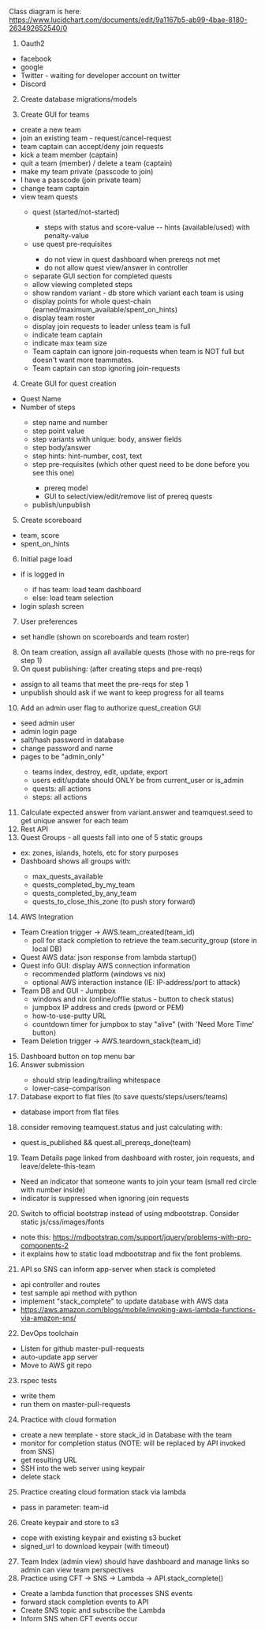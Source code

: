 Class diagram is here:
https://www.lucidchart.com/documents/edit/9a1167b5-ab99-4bae-8180-263492652540/0

1. Oauth2
  - <done> facebook
  - <done> google
  - <defer> Twitter - waiting for developer account on twitter
  - <done> Discord

2. <done> Create database migrations/models

3. Create GUI for teams
  - <done> create a new team
  - <done> join an existing team - request/cancel-request
  - <done> team captain can accept/deny join requests
  - <done> kick a team member (captain)
  - <done> quit a team (member) / delete a team (captain)
  - <defer> make my team private (passcode to join)
  - <defer> I have a passcode (join private team)
  - <done> change team captain
  - <done> view team quests
    + <done> quest (started/not-started)
      - <done> steps with status and score-value
        -- <defer> hints (available/used) with penalty-value
    + <done> use quest pre-requisites
      - <done> do not view in quest dashboard when prereqs not met
      - <done> do not allow quest view/answer in controller
    + <done> separate GUI section for completed quests
    + <done> allow viewing completed steps
    + <defer> show random variant - db store which variant each team is using
    + <done> display points for whole quest-chain (earned/maximum_available/spent_on_hints)
    + <done> display team roster
    + <done> display join requests to leader unless team is full
    + <done> indicate team captain
    + <done> indicate max team size
    + <done> Team captain can ignore join-requests when team is NOT full but doesn't want more teammates.
    + <done> Team captain can stop ignoring join-requests

4. Create GUI for quest creation
  - <done> Quest Name
  - <done> Number of steps
    + <done> step name and number
    + <done> step point value
    + <defer> step variants with unique: body, answer fields
    + <done> step body/answer
    + <defer> step hints: hint-number, cost, text
    + <done> step pre-requisites (which other quest need to be done before you see this one)
      - <done> prereq model
      - <done> GUI to select/view/edit/remove list of prereq quests
    + <done> publish/unpublish

5. <done> Create scoreboard
  - <done> team, score
  - <defer> spent_on_hints

6. <done> Initial page load
  - <done> if is logged in
    - <done> if has team: load team dashboard
    - <done> else: load team selection
  - <done> login splash screen

7. <done> User preferences
  - <done> set handle (shown on scoreboards and team roster)

8. <done> On team creation, assign all available quests (those with no pre-reqs for step 1)
9. <done> On quest publishing: (after creating steps and pre-reqs)
  - <done> assign to all teams that meet the pre-reqs for step 1
  - <defer> unpublish should ask if we want to keep progress for all teams

10. <done> Add an admin user flag to authorize quest_creation GUI
  - <done>seed admin user
  - <done>admin login page
  - <done>salt/hash password in database
  - <done>change password and name
  - <done>pages to be "admin_only"
    + <done>teams index, destroy, edit, update, export
    + <done>users edit/update should ONLY be from current_user or is_admin
    + <done>quests: all actions
    + <done>steps: all actions

11. <defer> Calculate expected answer from variant.answer and teamquest.seed to get unique answer for each team
12. <defer> Rest API
13. <defer> Quest Groups - all quests fall into one of 5 static groups
  - <defer> ex: zones, islands, hotels, etc for story purposes
  - <defer> Dashboard shows all groups with:
    - <defer> max_quests_available
    - <defer> quests_completed_by_my_team
    - <defer> quests_completed_by_any_team
    - <defer> quests_to_close_this_zone (to push story forward)

14. AWS Integration
  - Team Creation trigger -> AWS.team_created(team_id)
    + poll for stack completion to retrieve the team.security_group (store in local DB)
  - Quest AWS data: json response from lambda startup()
  - Quest info GUI: display AWS connection information
    - recommended platform (windows vs nix)
    - optional AWS interaction instance (IE: IP-address/port to attack)
  - Team DB and GUI - Jumpbox
    - windows and nix (online/offlie status - button to check status)
    - jumpbox IP address and creds (pword or PEM)
    - how-to-use-putty URL
    - <defer> countdown timer for jumpbox to stay "alive" (with 'Need More Time' button)
  - Team Deletion trigger -> AWS.teardown_stack(team_id)

15. <done> Dashboard button on top menu bar
16. <done> Answer submission
    - <done> should strip leading/trailing whitespace
    - <done> lower-case-comparison
17. <done> Database export to flat files (to save quests/steps/users/teams)
  - <done> database import from flat files
18. <defer> consider removing teamquest.status and just calculating with:
  - <defer> quest.is_published && quest.all_prereqs_done(team)
19. <done> Team Details page linked from dashboard with roster, join requests, and leave/delete-this-team
  - <done> Need an indicator that someone wants to join your team (small red circle with number inside)
  - <done> indicator is suppressed when ignoring join requests
20. <done> Switch to official bootstrap instead of using mdbootstrap.  Consider static js/css/images/fonts
  - <done> note this: https://mdbootstrap.com/support/jquery/problems-with-pro-components-2
  - <done> it explains how to static load mdbootstrap and fix the font problems.
21. API so SNS can inform app-server when stack is completed
  - <done> api controller and routes
  - <done> test sample api method with python
  - implement "stack_complete" to update database with AWS data
  - https://aws.amazon.com/blogs/mobile/invoking-aws-lambda-functions-via-amazon-sns/
22. DevOps toolchain
  - Listen for github master-pull-requests
  - auto-update app server
  - Move to AWS git repo
23. rspec tests
  - write them
  - run them on master-pull-requests
24. <done> Practice with cloud formation
  - <done> create a new template - store stack_id in Database with the team
  - <done> monitor for completion status (NOTE: will be replaced by API invoked from SNS)
  - <done> get resulting URL
  - <done> SSH into the web server using keypair
  - <done> delete stack
25. <defer> Practice creating cloud formation stack via lambda
  - <defer> pass in parameter: team-id
26. <done> Create keypair and store to s3
  - <done> cope with existing keypair and existing s3 bucket
  - <done> signed_url to download keypair (with timeout)
27. <done> Team Index (admin view) should have dashboard and manage links so admin can view team perspectives
28. <done> Practice using CFT -> SNS -> Lambda -> API.stack_complete()
  - <done> Create a lambda function that processes SNS events
  - <done> forward stack completion events to API
  - <done> Create SNS topic and subscribe the Lambda
  - <done> Inform SNS when CFT events occur

